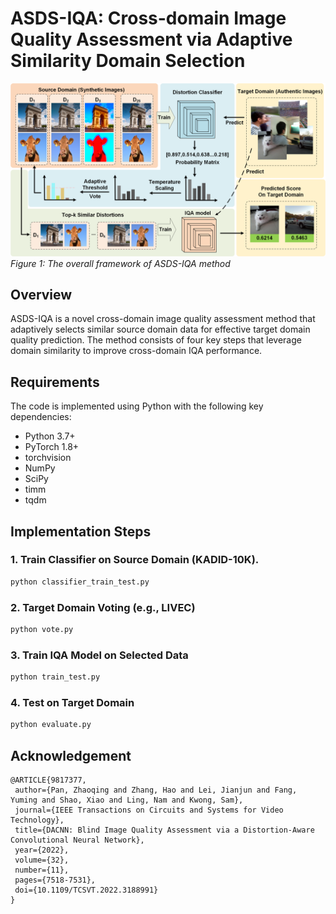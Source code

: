 # ASDS-IQA: Cross-domain Image Quality Assessment via Adaptive Similarity Domain Selection

![ASDS-IQA Framework](framework.png)  
*Figure 1: The overall framework of ASDS-IQA method*

## Overview
ASDS-IQA is a novel cross-domain image quality assessment method that adaptively selects similar source domain data for effective target domain quality prediction. The method consists of four key steps that leverage domain similarity to improve cross-domain IQA performance.

## Requirements
The code is implemented using Python with the following key dependencies:
- Python 3.7+
- PyTorch 1.8+
- torchvision
- NumPy
- SciPy
- timm
- tqdm

## Implementation Steps

### 1. Train Classifier on Source Domain (KADID-10K).
```bash
python classifier_train_test.py
 ```

### 2. Target Domain Voting (e.g., LIVEC)
```bash
python vote.py
 ```

### 3. Train IQA Model on Selected Data
 ```bash
python train_test.py
 ```

### 4. Test on Target Domain
 ```bash
python evaluate.py
 ```

## Acknowledgement
 ```acknowledgement
@ARTICLE{9817377,
  author={Pan, Zhaoqing and Zhang, Hao and Lei, Jianjun and Fang, Yuming and Shao, Xiao and Ling, Nam and Kwong, Sam},
  journal={IEEE Transactions on Circuits and Systems for Video Technology}, 
  title={DACNN: Blind Image Quality Assessment via a Distortion-Aware Convolutional Neural Network}, 
  year={2022},
  volume={32},
  number={11},
  pages={7518-7531},
  doi={10.1109/TCSVT.2022.3188991}
}
 ```
